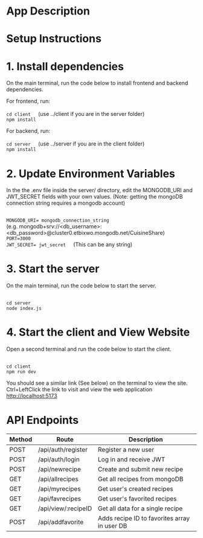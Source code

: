 # App Description


# Setup Instructions

# 1. Install dependencies

On the main terminal, run the code below to install frontend and backend dependencies.

For frontend, run:  
<br>`cd client` &nbsp; &nbsp; (use ../client if you are in the server folder)
<br>`npm install`


For backend, run:   
<br>`cd server` &nbsp; &nbsp; (use ../server if you are in the client folder)
<br>`npm install`

# 2. Update Environment Variables

In the the .env file inside the server/ directory, edit the MONGODB_URI and JWT_SECRET fields with your own values. (Note: getting the mongoDB connection string requires a mongodb account)

<br>`MONGODB_URI= mongodb_connection_string`
<br>(e.g. mongodb+srv://<db_username>:<db_password>@cluster0.etbixwo.mongodb.net/CuisineShare)
<br>`PORT=3000`
<br>`JWT_SECRET= jwt_secret` &nbsp; &nbsp; (This can be any string)


# 3. Start the server

On the main terminal, run the code below to start the server.

<br>`cd server`
<br>`node index.js`


# 4. Start the client and View Website

Open a second terminal and run the code below to start the client.

<br>`cd client`
<br>`npm run dev`

You should see a similar link (See below) on the terminal to view the site. Ctrl+LeftClick the link to visit and view the web application
[http://localhost:5173](http://localhost:5173)



# API Endpoints

| Method | Route                    | Description                                   |
|--------|--------------------------|-----------------------------------------------|           
| POST   | /api/auth/register       | Register a new user                           |
| POST   | /api/auth/login          | Log in and receive JWT                        |
| POST   | /api/newrecipe           | Create and submit new recipe                  |
| GET    | /api/allrecipes          | Get all recipes from mongoDB                  |
| GET    | /api/myrecipes           | Get user's created recipes                    |
| GET    | /api/favrecipes          | Get user's favorited recipes                  |
| GET    | /api/view/:recipeID      | Get all data for a single recipe              |
| POST   | /api/addfavorite         | Adds recipe ID to favorites array in user DB  |